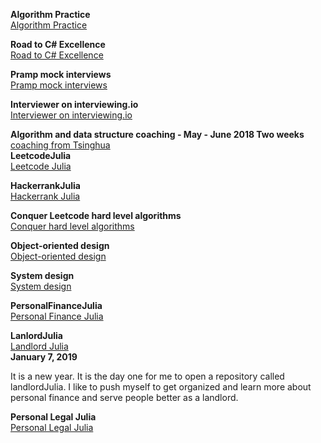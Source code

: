 

**Algorithm Practice**<br>
[Algorithm Practice](https://github.com/jianminchen/AlgorithmsPractice)<br>

**Road to C# Excellence**<br>
[Road to C# Excellence](https://github.com/jianminchen/RoadToCSharpExcellence)<br>

**Pramp mock interviews**<br>
[Pramp mock interviews](https://github.com/jianminchen/Mock-interviews)<br>

**Interviewer on interviewing.io**<br>
[Interviewer on interviewing.io](https://github.com/jianminchen/interviewer-Julia)<br>

**Algorithm and data structure coaching - May - June 2018 Two weeks**<br>
[coaching from Tsinghua](https://github.com/jianminchen/CoachingFromTsinghua)<br>
**LeetcodeJulia**<br>
[Leetcode Julia](https://github.com/jianminchen/Leetcode_Julia)<br>

**HackerrankJulia**<br>
[Hackerrank Julia](https://github.com/jianminchen/Hackerrank-Julia)<br>

**Conquer Leetcode hard level algorithms**<br>
[Conquer hard level algorithms](https://github.com/jianminchen/Conquer-Leetcode-hard-level-algorithms)<br>

**Object-oriented design**<br>
[Object-oriented design](https://github.com/jianminchen/Object-oriented-Design)<br>

**System design**<br>
[System design](https://github.com/jianminchen/System-design)<br>

**PersonalFinanceJulia**<br>
[Personal Finance Julia](https://github.com/jianminchen/PersonalFinanceJulia)<br>

**LanlordJulia**<br>
[Landlord Julia](https://github.com/jianminchen/LandlordJulia)<br>
**January 7, 2019**<br>

It is a new year. It is the day one for me to open a repository called landlordJulia. I like to push myself to get organized and learn more about personal finance and serve people better as a landlord. 

**Personal Legal Julia**<br>
[Personal Legal Julia](https://github.com/jianminchen/PersonalLegalJulia)<br>

